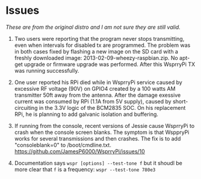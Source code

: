 # Issues
*These are from the original distro and I am not sure they are still valid.*

1. Two users were reporting that the program never stops transmitting, even
when intervals for disabled tx are programmed. The problem was in both
cases fixed by flashing a new image on the SD card with a freshly downloaded 
image: 2013-02-09-wheezy-raspbian.zip. No apt-get upgrade or firmware
upgrade was performed. After this WsprryPi TX was running successfully. 

1. One user reported his RPi died while in WsprryPi service caused by excessive
RF voltage (90V) on GPIO4 created by a 100 watts AM transmitter 50ft away
from the antenna. After the damage exessive current was consumed by RPi (1.1A
from 5V supply), caused by short-circuiting in the 3.3V logic of the BCM2835
SOC. On his replacement RPi, he is planning to add galvanic isolation and
buffering.

1. If running from the console, recent versions of Jessie cause WsprryPi to
crash when the console screen blanks. The symptom is that WsppryPi works
for several transmissions and then crashes. The fix is to add "consoleblank=0"
to /boot/cmdline.txt.
https://github.com/JamesP6000/WsprryPi/issues/10

1. Documentation says `wspr [options] --test-tone f` but it shoudl be more
clear that `f` is a frequency:  `wspr --test-tone 780e3`
